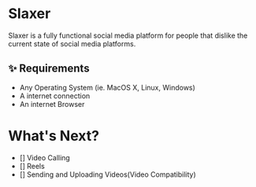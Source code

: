 # Slaxer

Slaxer is a fully functional social media platform for people that dislike the current state of social media platforms.

## ✨ Requirements

* Any Operating System (ie. MacOS X, Linux, Windows)
* A internet connection
* An internet Browser

# What's Next?
- [] Video Calling
- [] Reels
- [] Sending and Uploading Videos(Video Compatibility)
